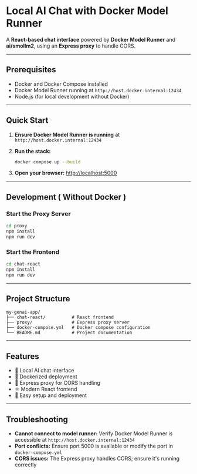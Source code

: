 # Local AI Chat with Docker Model Runner

A **React-based chat interface** powered by **Docker Model Runner** and **ai/smollm2**, using an **Express proxy** to handle CORS.

---

## Prerequisites

- Docker and Docker Compose installed
- Docker Model Runner running at `http://host.docker.internal:12434`
- Node.js (for local development without Docker)

---

## Quick Start

1. **Ensure Docker Model Runner is running** at `http://host.docker.internal:12434`

2. **Run the stack:**
   ```bash
   docker compose up --build
   ```

3. **Open your browser:** [http://localhost:5000](http://localhost:5000)

---

## Development ( Without Docker )

### Start the Proxy Server

```bash
cd proxy
npm install
npm run dev
```

### Start the Frontend

```bash
cd chat-react
npm install
npm run dev
```

---

## Project Structure

```
my-genai-app/
├── chat-react/          # React frontend
├── proxy/               # Express proxy server
├── docker-compose.yml   # Docker compose configuration
└── README.md            # Project documentation
```

---

## Features

- 🤖 Local AI chat interface
- 🐳 Dockerized deployment
- 🔄 Express proxy for CORS handling
- ⚛️ Modern React frontend
- 🚀 Easy setup and deployment

---

## Troubleshooting

- **Cannot connect to model runner:** Verify Docker Model Runner is accessible at `http://host.docker.internal:12434`
- **Port conflicts:** Ensure port 5000 is available or modify the port in `docker-compose.yml`
- **CORS issues:** The Express proxy handles CORS; ensure it's running correctly
